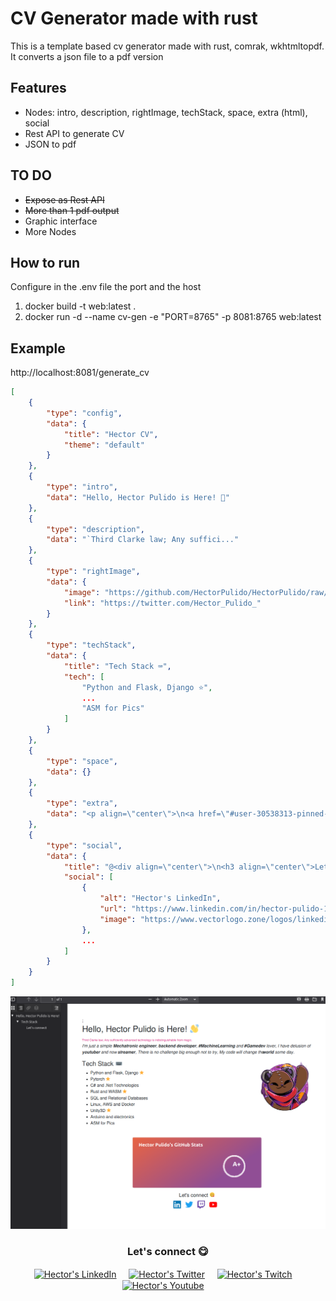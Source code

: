 # CV Generator made with rust
This is a template based cv generator made with rust, comrak, wkhtmltopdf. It converts a json file to a pdf version

## Features
- Nodes: intro, description, rightImage, techStack, space, extra (html), social
- Rest API to generate CV
- JSON to pdf

## TO DO
- ~~Expose as Rest API~~
- ~~More than 1 pdf output~~
- Graphic interface
- More Nodes

## How to run 
Configure in the .env file the port and the host
1. docker build -t web:latest .
2. docker run -d --name cv-gen -e "PORT=8765" -p 8081:8765 web:latest

## Example
http://localhost:8081/generate_cv
```json
[
    {
        "type": "config",
        "data": {
            "title": "Hector CV",
            "theme": "default"
        }
    },
    {
        "type": "intro",
        "data": "Hello, Hector Pulido is Here! 👋"
    },
    {
        "type": "description",
        "data": "`Third Clarke law; Any suffici..."
    },
    {
        "type": "rightImage",
        "data": {
            "image": "https://github.com/HectorPulido/HectorPulido/raw/master/img/pequesoft.png",
            "link": "https://twitter.com/Hector_Pulido_"
        }
    },
    {
        "type": "techStack",
        "data": {
            "title": "Tech Stack ⌨",
            "tech": [
                "Python and Flask, Django ⭐",
                ...
                "ASM for Pics"
            ]
        }
    },
    {
        "type": "space",
        "data": {}
    },
    {
        "type": "extra",
        "data": "<p align=\"center\">\n<a href=\"#user-30538313-pinned-items-reorder-form\">\n<img align=\"center\" src=\"https://github-readme-stats.vercel.app/api?username=HectorPulido&bg_color=30,e96443,904e95&title_color=fff&text_color=fff\" alt=\"Hector's Github Stats\"/>\n</a>\n</p>"
    },
    {
        "type": "social",
        "data": {
            "title": "@<div align=\"center\">\n<h3 align=\"center\">Let's connect 😋</h3>\n</div>",
            "social": [
                {
                    "alt": "Hector's LinkedIn",
                    "url": "https://www.linkedin.com/in/hector-pulido-17547369/",
                    "image": "https://www.vectorlogo.zone/logos/linkedin/linkedin-icon.svg"
                },
                ...
            ]
        }
    }
]
```

![Example](/img/img.png) <br/>

<div align="center">
<h3 align="center">Let's connect 😋</h3>
</div>
<p align="center">
<a href="https://www.linkedin.com/in/hector-pulido-17547369/" target="blank">
<img align="center" width="30px" alt="Hector's LinkedIn" src="https://www.vectorlogo.zone/logos/linkedin/linkedin-icon.svg"/></a> &nbsp; &nbsp;
<a href="https://twitter.com/Hector_Pulido_" target="blank">
<img align="center" width="30px" alt="Hector's Twitter" src="https://www.vectorlogo.zone/logos/twitter/twitter-official.svg"/></a> &nbsp; &nbsp;
<a href="https://www.twitch.tv/hector_pulido_" target="blank">
<img align="center" width="30px" alt="Hector's Twitch" src="https://www.vectorlogo.zone/logos/twitch/twitch-icon.svg"/></a> &nbsp; &nbsp;
<a href="https://www.youtube.com/channel/UCS_iMeH0P0nsIDPvBaJckOw" target="blank">
<img align="center" width="30px" alt="Hector's Youtube" src="https://www.vectorlogo.zone/logos/youtube/youtube-icon.svg"/></a> &nbsp; &nbsp;

</p>
